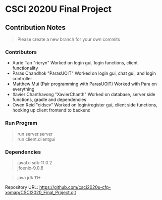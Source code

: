 # CSCI 2020U Final Project

## Contribution Notes  

> Please create a new branch for your own commits

### Contributors  

- Aurie Tan "rieryn"
Worked on login gui, login functions, client functionality
- Paras Chandhok "ParasUOIT"
Worked on login gui, chat gui, and login controller
- Matthew Mui (Pair programming with ParasUOIT)
Worked with Para on everything
- Xavier Chanthavong "XavierChanth"
Worked on database, server side functions, gradle and dependencies
- Owen Reid "cidscv"
Worked on login/register gui, client side functions, hooking up client frontend to backend

### Run Program  

> run server.server  
> run client.clientgui  

### Dependencies  

> javafx-sdk-11.0.2  
> jfoenix-9.0.8

> java jdk 11+  

Repository URL: https://github.com/csci2020u-cfp-xomap/CSCI2020_Final_Project.git
